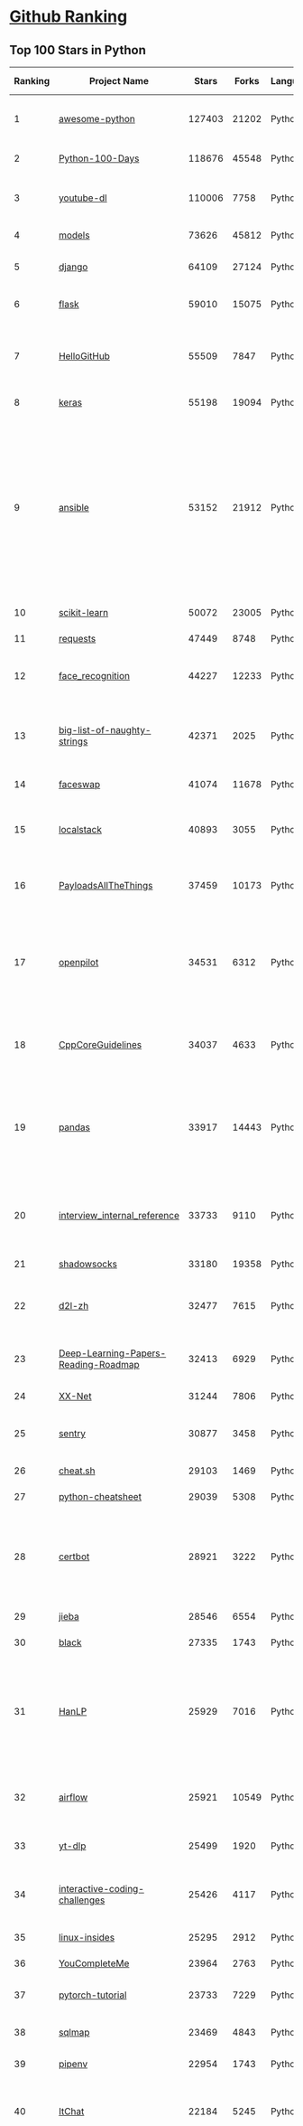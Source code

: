 [Github Ranking](../README.md)
==========

## Top 100 Stars in Python

| Ranking | Project Name | Stars | Forks | Language | Open Issues | Description | Last Commit |
| ------- | ------------ | ----- | ----- | -------- | ----------- | ----------- | ----------- |
| 1 | [awesome-python](https://github.com/vinta/awesome-python) | 127403 | 21202 | Python | 19 | A curated list of awesome Python frameworks, libraries, software and resources | 2022-05-11T04:55:21Z |
| 2 | [Python-100-Days](https://github.com/jackfrued/Python-100-Days) | 118676 | 45548 | Python | 463 | Python - 100天从新手到大师 | 2022-04-24T01:41:14Z |
| 3 | [youtube-dl](https://github.com/ytdl-org/youtube-dl) | 110006 | 7758 | Python | 3865 | Command-line program to download videos from YouTube.com and other video sites | 2022-05-17T12:49:57Z |
| 4 | [models](https://github.com/tensorflow/models) | 73626 | 45812 | Python | 1159 | Models and examples built with TensorFlow | 2022-05-18T00:58:46Z |
| 5 | [django](https://github.com/django/django) | 64109 | 27124 | Python | 0 | The Web framework for perfectionists with deadlines. | 2022-05-17T14:14:30Z |
| 6 | [flask](https://github.com/pallets/flask) | 59010 | 15075 | Python | 17 | The Python micro framework for building web applications. | 2022-05-15T15:54:27Z |
| 7 | [HelloGitHub](https://github.com/521xueweihan/HelloGitHub) | 55509 | 7847 | Python | 30 | :octocat: 分享 GitHub 上有趣、入门级的开源项目。Share interesting, entry-level open source projects on GitHub. | 2022-04-28T00:47:55Z |
| 8 | [keras](https://github.com/keras-team/keras) | 55198 | 19094 | Python | 251 | Deep Learning for humans | 2022-05-18T00:45:53Z |
| 9 | [ansible](https://github.com/ansible/ansible) | 53152 | 21912 | Python | 791 | Ansible is a radically simple IT automation platform that makes your applications and systems easier to deploy and maintain. Automate everything from code deployment to network configuration to cloud management, in a language that approaches plain English, using SSH, with no agents to install on remote systems. https://docs.ansible.com. | 2022-05-17T22:42:12Z |
| 10 | [scikit-learn](https://github.com/scikit-learn/scikit-learn) | 50072 | 23005 | Python | 1572 | scikit-learn: machine learning in Python | 2022-05-17T23:51:07Z |
| 11 | [requests](https://github.com/psf/requests) | 47449 | 8748 | Python | 174 | A simple, yet elegant, HTTP library. | 2022-05-13T16:36:18Z |
| 12 | [face_recognition](https://github.com/ageitgey/face_recognition) | 44227 | 12233 | Python | 653 | The world's simplest facial recognition api for Python and the command line | 2022-04-03T13:40:00Z |
| 13 | [big-list-of-naughty-strings](https://github.com/minimaxir/big-list-of-naughty-strings) | 42371 | 2025 | Python | 55 | The Big List of Naughty Strings is a list of strings which have a high probability of causing issues when used as user-input data. | 2022-05-10T18:59:45Z |
| 14 | [faceswap](https://github.com/deepfakes/faceswap) | 41074 | 11678 | Python | 16 | Deepfakes Software For All | 2022-05-17T23:31:10Z |
| 15 | [localstack](https://github.com/localstack/localstack) | 40893 | 3055 | Python | 342 | 💻  A fully functional local AWS cloud stack. Develop and test your cloud & Serverless apps offline! | 2022-05-17T22:17:33Z |
| 16 | [PayloadsAllTheThings](https://github.com/swisskyrepo/PayloadsAllTheThings) | 37459 | 10173 | Python | 0 | A list of useful payloads and bypass for Web Application Security and Pentest/CTF | 2022-05-17T04:26:03Z |
| 17 | [openpilot](https://github.com/commaai/openpilot) | 34531 | 6312 | Python | 141 | openpilot is an open source driver assistance system. openpilot performs the functions of Automated Lane Centering and Adaptive Cruise Control for over 150 supported car makes and models. | 2022-05-18T02:43:18Z |
| 18 | [CppCoreGuidelines](https://github.com/isocpp/CppCoreGuidelines) | 34037 | 4633 | Python | 186 | The C++ Core Guidelines are a set of tried-and-true guidelines, rules, and best practices about coding in C++ | 2022-05-16T14:55:19Z |
| 19 | [pandas](https://github.com/pandas-dev/pandas) | 33917 | 14443 | Python | 3438 | Flexible and powerful data analysis / manipulation library for Python, providing labeled data structures similar to R data.frame objects, statistical functions, and much more | 2022-05-18T03:02:54Z |
| 20 | [interview_internal_reference](https://github.com/0voice/interview_internal_reference) | 33733 | 9110 | Python | 27 | 2021年最新总结，阿里，腾讯，百度，美团，头条等技术面试题目，以及答案，专家出题人分析汇总。 | 2021-08-25T13:19:16Z |
| 21 | [shadowsocks](https://github.com/shadowsocks/shadowsocks) | 33180 | 19358 | Python | 0 | None | 2022-05-04T07:08:07Z |
| 22 | [d2l-zh](https://github.com/d2l-ai/d2l-zh) | 32477 | 7615 | Python | 0 | 《动手学深度学习》：面向中文读者、能运行、可讨论。中英文版被55个国家的300所大学用于教学。 | 2022-05-16T23:47:45Z |
| 23 | [Deep-Learning-Papers-Reading-Roadmap](https://github.com/floodsung/Deep-Learning-Papers-Reading-Roadmap) | 32413 | 6929 | Python | 44 | Deep Learning papers reading roadmap for anyone who are eager to learn this amazing tech! | 2022-02-07T08:21:30Z |
| 24 | [XX-Net](https://github.com/XX-net/XX-Net) | 31244 | 7806 | Python | 7798 | A proxy tool to bypass GFW. | 2022-05-08T09:39:56Z |
| 25 | [sentry](https://github.com/getsentry/sentry) | 30877 | 3458 | Python | 372 | Sentry is cross-platform application monitoring, with a focus on error reporting. | 2022-05-18T01:37:00Z |
| 26 | [cheat.sh](https://github.com/chubin/cheat.sh) | 29103 | 1469 | Python | 85 | the only cheat sheet you need | 2022-05-03T07:06:29Z |
| 27 | [python-cheatsheet](https://github.com/gto76/python-cheatsheet) | 29039 | 5308 | Python | 9 | Comprehensive Python Cheatsheet | 2022-05-02T07:15:31Z |
| 28 | [certbot](https://github.com/certbot/certbot) | 28921 | 3222 | Python | 523 | Certbot is EFF's tool to obtain certs from Let's Encrypt and (optionally) auto-enable HTTPS on your server.  It can also act as a client for any other CA that uses the ACME protocol. | 2022-05-17T10:43:49Z |
| 29 | [jieba](https://github.com/fxsjy/jieba) | 28546 | 6554 | Python | 591 | 结巴中文分词 | 2022-04-07T12:41:40Z |
| 30 | [black](https://github.com/psf/black) | 27335 | 1743 | Python | 312 | The uncompromising Python code formatter | 2022-05-18T02:20:15Z |
| 31 | [HanLP](https://github.com/hankcs/HanLP) | 25929 | 7016 | Python | 3 | 中文分词 词性标注 命名实体识别 依存句法分析 成分句法分析 语义依存分析 语义角色标注 指代消解 风格转换 语义相似度 新词发现 关键词短语提取 自动摘要 文本分类聚类 拼音简繁转换 自然语言处理 | 2022-05-08T20:32:49Z |
| 32 | [airflow](https://github.com/apache/airflow) | 25921 | 10549 | Python | 810 | Apache Airflow - A platform to programmatically author, schedule, and monitor workflows | 2022-05-18T02:11:59Z |
| 33 | [yt-dlp](https://github.com/yt-dlp/yt-dlp) | 25499 | 1920 | Python | 532 | A youtube-dl fork with additional features and fixes | 2022-05-18T01:28:47Z |
| 34 | [interactive-coding-challenges](https://github.com/donnemartin/interactive-coding-challenges) | 25426 | 4117 | Python | 32 | 120+ interactive Python coding interview challenges (algorithms and data structures).  Includes Anki flashcards. | 2021-04-11T09:48:23Z |
| 35 | [linux-insides](https://github.com/0xAX/linux-insides) | 25295 | 2912 | Python | 40 | A little bit about a linux kernel | 2022-05-02T13:15:43Z |
| 36 | [YouCompleteMe](https://github.com/ycm-core/YouCompleteMe) | 23964 | 2763 | Python | 7 | A code-completion engine for Vim | 2022-04-04T16:29:57Z |
| 37 | [pytorch-tutorial](https://github.com/yunjey/pytorch-tutorial) | 23733 | 7229 | Python | 63 | PyTorch Tutorial for Deep Learning Researchers | 2021-10-16T07:35:35Z |
| 38 | [sqlmap](https://github.com/sqlmapproject/sqlmap) | 23469 | 4843 | Python | 46 | Automatic SQL injection and database takeover tool | 2022-05-13T16:13:02Z |
| 39 | [pipenv](https://github.com/pypa/pipenv) | 22954 | 1743 | Python | 419 |  Python Development Workflow for Humans. | 2022-05-17T07:58:30Z |
| 40 | [ItChat](https://github.com/littlecodersh/ItChat) | 22184 | 5245 | Python | 234 | A complete and graceful API for Wechat. 微信个人号接口、微信机器人及命令行微信，三十行即可自定义个人号机器人。 | 2021-03-31T05:56:33Z |
| 41 | [PaddleOCR](https://github.com/PaddlePaddle/PaddleOCR) | 21878 | 4477 | Python | 1036 | Awesome multilingual OCR toolkits based on PaddlePaddle (practical ultra lightweight OCR system, support 80+ languages recognition, provide data annotation and synthesis tools, support training and deployment among server, mobile, embedded and IoT devices) | 2022-05-18T01:03:43Z |
| 42 | [Mask_RCNN](https://github.com/matterport/Mask_RCNN) | 21702 | 10831 | Python | 1750 | Mask R-CNN for object detection and instance segmentation on Keras and TensorFlow | 2022-05-09T06:34:14Z |
| 43 | [MockingBird](https://github.com/babysor/MockingBird) | 21512 | 3100 | Python | 218 | 🚀AI拟声: 5秒内克隆您的声音并生成任意语音内容 Clone a voice in 5 seconds to generate arbitrary speech in real-time | 2022-05-17T10:46:40Z |
| 44 | [httpie](https://github.com/httpie/httpie) | 21189 | 3672 | Python | 99 | As easy as /aitch-tee-tee-pie/ 🥧 Modern, user-friendly command-line HTTP client for the API era. JSON support, colors, sessions, downloads, plugins & more. https://twitter.com/httpie | 2022-05-16T15:19:50Z |
| 45 | [ML-From-Scratch](https://github.com/eriklindernoren/ML-From-Scratch) | 21069 | 4147 | Python | 29 | Machine Learning From Scratch. Bare bones NumPy implementations of machine learning models and algorithms with a focus on accessibility. Aims to cover everything from linear regression to deep learning. | 2022-04-26T22:47:26Z |
| 46 | [redash](https://github.com/getredash/redash) | 21052 | 3680 | Python | 480 | Make Your Company Data Driven. Connect to any data source, easily visualize, dashboard and share your data. | 2022-05-13T20:57:28Z |
| 47 | [algorithms](https://github.com/keon/algorithms) | 20801 | 4285 | Python | 60 | Minimal examples of data structures and algorithms in Python | 2022-04-23T23:34:59Z |
| 48 | [hosts](https://github.com/StevenBlack/hosts) | 20771 | 1817 | Python | 25 | 🔒 Consolidating and extending hosts files from several well-curated sources. Optionally pick extensions for porn, social media, and other categories. | 2022-05-14T14:28:58Z |
| 49 | [CheatSheetSeries](https://github.com/OWASP/CheatSheetSeries) | 20641 | 2940 | Python | 37 | The OWASP Cheat Sheet Series was created to provide a concise collection of high value information on specific application security topics. | 2022-05-17T23:11:07Z |
| 50 | [ray](https://github.com/ray-project/ray) | 20461 | 3556 | Python | 2064 | An open source framework that provides a simple, universal API for building distributed applications. Ray is packaged with RLlib, a scalable reinforcement learning library, and Tune, a scalable hyperparameter tuning library. | 2022-05-18T02:58:22Z |
| 51 | [numpy](https://github.com/numpy/numpy) | 20448 | 6886 | Python | 2038 | The fundamental package for scientific computing with Python. | 2022-05-17T20:41:15Z |
| 52 | [glances](https://github.com/nicolargo/glances) | 20453 | 1294 | Python | 222 | Glances an Eye on your system. A top/htop alternative for GNU/Linux, BSD, Mac OS and Windows operating systems. | 2022-05-15T09:20:16Z |
| 53 | [NLP-progress](https://github.com/sebastianruder/NLP-progress) | 20336 | 3445 | Python | 30 | Repository to track the progress in Natural Language Processing (NLP), including the datasets and the current state-of-the-art for the most common NLP tasks. | 2022-05-16T01:46:03Z |
| 54 | [mmdetection](https://github.com/open-mmlab/mmdetection) | 19707 | 7228 | Python | 456 | OpenMMLab Detection Toolbox and Benchmark | 2022-05-18T02:48:13Z |
| 55 | [spleeter](https://github.com/deezer/spleeter) | 19531 | 2163 | Python | 138 | Deezer source separation library including pretrained models. | 2022-05-04T12:33:53Z |
| 56 | [GFPGAN](https://github.com/TencentARC/GFPGAN) | 19274 | 2971 | Python | 102 | GFPGAN aims at developing Practical Algorithms for Real-world Face Restoration. | 2022-05-04T05:24:00Z |
| 57 | [macOS-Security-and-Privacy-Guide](https://github.com/drduh/macOS-Security-and-Privacy-Guide) | 19122 | 1376 | Python | 12 | Guide to securing and improving privacy on macOS | 2022-05-01T19:44:53Z |
| 58 | [locust](https://github.com/locustio/locust) | 18883 | 2441 | Python | 19 | Scalable user load testing tool written in Python | 2022-05-12T12:21:43Z |
| 59 | [python-telegram-bot](https://github.com/python-telegram-bot/python-telegram-bot) | 18545 | 4071 | Python | 26 | We have made you a wrapper you can't refuse | 2022-05-17T19:30:05Z |
| 60 | [vnpy](https://github.com/vnpy/vnpy) | 18443 | 7263 | Python | 8 | 基于Python的开源量化交易平台开发框架 | 2022-05-17T03:27:22Z |

